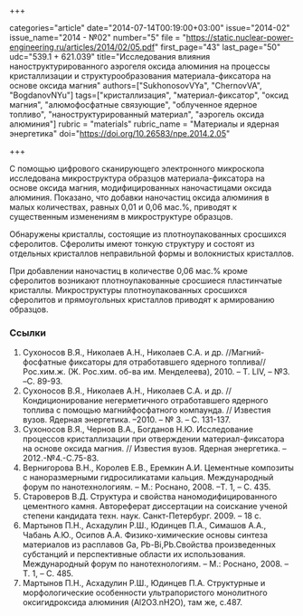 +++

categories="article"
date="2014-07-14T00:19:00+03:00"
issue="2014-02"
issue_name="2014 - №02"
number="5"
file = "https://static.nuclear-power-engineering.ru/articles/2014/02/05.pdf"
first_page="43"
last_page="50"
udc="539.1 + 621.039"
title="Исследования влияния наноструктурированного аэрогеля оксида алюминия на процессы кристаллизации и структурообразования материала-фиксатора на основе оксида магния"
authors=["SukhonosovVYa", "ChernovVA", "BogdanovNYu"]
tags=["кристаллизация", "материал-фиксатор", "оксид магния", "алюмофосфатные связующие", "облученное ядерное топливо", "наноструктурированный материал", "аэрогель оксида алюминия"]
rubric = "materials"
rubric_name = "Материалы и ядерная энергетика"
doi="https://doi.org/10.26583/npe.2014.2.05"

+++

С помощью цифрового сканирующего электронного микроскопа исследована микроструктура образцов материала-фиксатора на основе оксида магния, модифицированных наночастицами оксида алюминия. Показано, что добавки наночастиц оксида алюминия в малых количествах, равных 0,01 и 0,06 мас.%, приводят к существенным изменениям в микроструктуре образцов.

Обнаружены кристаллы, состоящие из плотноупакованных сросшихся сферолитов. Сферолиты имеют тонкую структуру и состоят из отдельных кристаллов неправильной формы и волокнистых кристаллов.

При добавлении наночастиц в количестве 0,06 мас.% кроме сферолитов возникают плотноупакованные сросшиеся пластинчатые кристаллы. Микроструктуры плотноупакованных сросшихся сферолитов и прямоугольных кристаллов приводят к армированию образцов.

### Ссылки

1. Сухоносов В.Я., Николаев А.Н., Николаев С.А. и др. //Магний-фосфатные фиксаторы для отработавшего ядерного топлива// Рос.хим.ж. (Ж. Рос.хим. об-ва им. Менделеева), 2010. – Т. LIV, – №3. –С. 89-93.
2. Сухоносов В.Я., Николаев А.Н., Николаев С.А. и др. // Кондиционирование негерметичного отработавшего ядерного топлива с помощью магнийфосфатного компаунда. // Известия вузов. Ядерная энергетика. –2010. – № 3. – С. 131-137.
3. Сухоносов В.Я., Чернов В.А., Богданов Н.Ю. Исследование процессов кристаллизации при отверждении материал-фиксатора на основе оксида магния. // Известия вузов. Ядерная энергетика. –2012.-№4.-С.75-83.
4. Вернигорова В.Н., Королев Е.В., Еремкин А.И. Цементные композиты с наноразмерными гидросиликатами кальция. Международный форум по нанотехнологиям. – М.: Роснано, 2008. –Т. 1, – С. 435.
5. Староверов В.Д. Структура и свойства наномодифицированного цементного камня. Автореферат диссертации на соискание ученой степени кандидата техн. наук. Санкт-Петербург. 2009. – 18 с.
6. Мартынов П.Н., Асхадулин Р.Ш., Юдинцев П.А., Симашов А.А., Чабань А.Ю., Осипов А.А. Физико-химические основы синтеза материалов из расплавов Ga, Pb-Bi,Pb.Свойства произведенных субстанций и перспективные области их использования. Международный форум по нанотехнологиям. – М.: Роснано, 2008. –Т. 1, – С. 485.
7. Мартынов П.Н., Асхадулин Р.Ш., Юдинцев П.А. Структурные и морфологические особенности ультрапористого монолитного оксигидроксида алюминия (Al2O3.nH2O), там же, с.487.